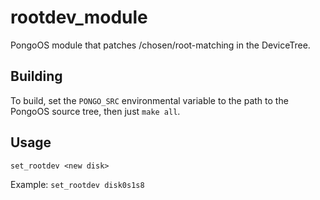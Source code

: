 # rootdev_module

PongoOS module that patches /chosen/root-matching in the DeviceTree.

## Building

To build, set the `PONGO_SRC` environmental variable to the path to the 
PongoOS source tree, then just `make all`.

## Usage

`set_rootdev <new disk>`

Example: `set_rootdev disk0s1s8`
